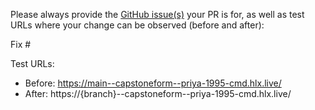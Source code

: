 Please always provide the [GitHub issue(s)](../issues) your PR is for, as well as test URLs where your change can be observed (before and after):

Fix #<gh-issue-id>

Test URLs:
- Before: https://main--capstoneform--priya-1995-cmd.hlx.live/
- After: https://{branch}--capstoneform--priya-1995-cmd.hlx.live/
